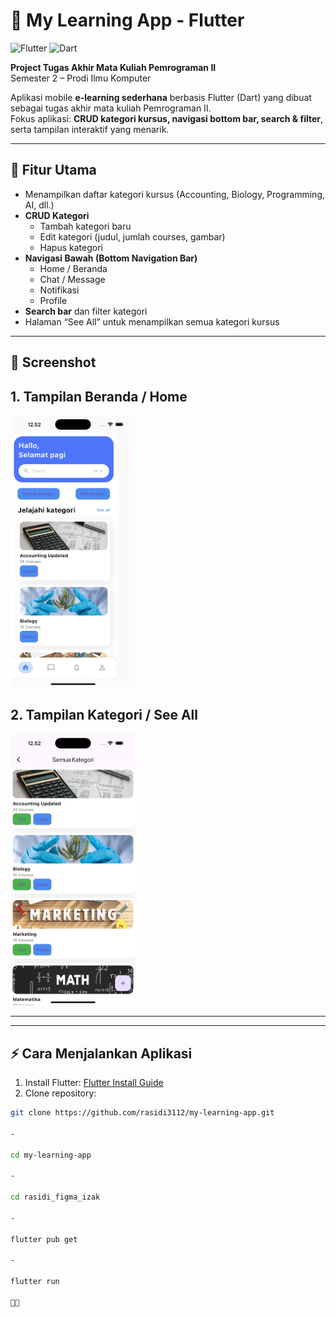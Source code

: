 # 🚀 My Learning App - Flutter

![Flutter](https://img.shields.io/badge/Flutter-02569B?style=flat&logo=flutter&logoColor=white)
![Dart](https://img.shields.io/badge/Dart-0175C2?style=flat&logo=dart&logoColor=white)

**Project Tugas Akhir Mata Kuliah Pemrograman II**  
Semester 2 – Prodi Ilmu Komputer  

Aplikasi mobile **e-learning sederhana** berbasis Flutter (Dart) yang dibuat sebagai tugas akhir mata kuliah Pemrograman II.  
Fokus aplikasi: **CRUD kategori kursus, navigasi bottom bar, search & filter**, serta tampilan interaktif yang menarik.

---

## 🌟 Fitur Utama
- Menampilkan daftar kategori kursus (Accounting, Biology, Programming, AI, dll.)  
- **CRUD Kategori**
  - Tambah kategori baru
  - Edit kategori (judul, jumlah courses, gambar)
  - Hapus kategori
- **Navigasi Bawah (Bottom Navigation Bar)**
  - Home / Beranda
  - Chat / Message
  - Notifikasi
  - Profile
- **Search bar** dan filter kategori
- Halaman “See All” untuk menampilkan semua kategori kursus

---

## 📱 Screenshot
**1. Tampilan Beranda / Home**  
---
<img src="assets/images/screenshot_home.png" alt="Home Screen" width="200"/>

**2. Tampilan Kategori / See All**  
---
<img src="assets/images/screenshot_kategori.png" alt="Kategori Screen" width="200"/>

---


---

## ⚡ Cara Menjalankan Aplikasi
1. Install Flutter: [Flutter Install Guide](https://flutter.dev/docs/get-started/install)  
2. Clone repository:
```bash
git clone https://github.com/rasidi3112/my-learning-app.git

-

cd my-learning-app

-

cd rasidi_figma_izak

-

flutter pub get

-

flutter run

🫰😊

